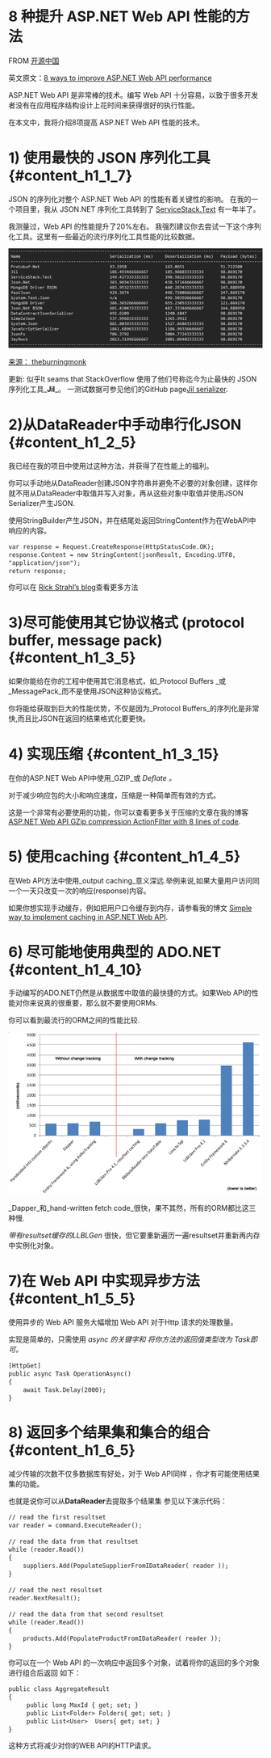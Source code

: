 # 8 种提升 ASP.NET Web API 性能的方法

FROM [开源中国](https://www.oschina.net/translate/8-ways-improve-asp-net-web-api-performance)

英文原文：[8 ways to improve ASP.NET Web API performance](http://blog.developers.ba/8-ways-improve-asp-net-web-api-performance/)

ASP.NET Web API 是非常棒的技术。编写 Web API 十分容易，以致于很多开发者没有在应用程序结构设计上花时间来获得很好的执行性能。

在本文中，我将介绍8项提高 ASP.NET Web API 性能的技术。

# 1\) 使用最快的 JSON 序列化工具 {#content_h1_1_7}

JSON 的序列化对整个 ASP.NET Web API 的性能有着关键性的影响。 在我的一个项目里，我从 JSON.NET 序列化工具转到了 [ServiceStack.Text](https://servicestack.net/text) 有一年半了。

我测量过，Web API 的性能提升了20%左右。 我强烈建议你去尝试一下这个序列化工具。这里有一些最近的流行序列化工具性能的比较数据。

![](/assets/23071618_Ks6a.png)

[来源： theburningmonk](http://theburningmonk.com/2014/06/json-and-binary-serializers-benchmarks-updated/)

更新: 似乎It seams that StackOverflow 使用了他们号称迄今为止最快的 JSON 序列化工具_**Jil**_。 一测试数据可参见他们的GitHub page[Jil serializer](https://github.com/kevin-montrose/Jil).

# 2\)从DataReader中手动串行化JSON {#content_h1_2_5}

我已经在我的项目中使用过这种方法，并获得了在性能上的福利。

你可以手动地从DataReader创建JSON字符串并避免不必要的对象创建，这样你就不用从DataReader中取值并写入对象，再从这些对象中取值并使用JSON Serializer产生JSON.

使用StringBuilder产生JSON，并在结尾处返回StringContent作为在WebAPI中响应的内容。

```
var response = Request.CreateResponse(HttpStatusCode.OK);
response.Content = new StringContent(jsonResult, Encoding.UTF8, "application/json");
return response;
```

你可以在 [Rick Strahl’s blog](http://weblog.west-wind.com/posts/2009/Apr/24/JSON-Serialization-of-a-DataReader)查看更多方法

# 3\)尽可能使用其它协议格式 \(protocol buffer, message pack\) {#content_h1_3_5}

如果你能给在你的工程中使用其它消息格式，如_Protocol Buffers _或_MessagePack_而不是使用JSON这种协议格式。

你将能给获取到巨大的性能优势，不仅是因为_Protocol Buffers_的序列化是非常快,而且比JSON在返回的结果格式化要更快。

# 4\) 实现压缩 {#content_h1_3_15}

在你的ASP.NET Web API中使用_GZIP_或 _Deflate 。_

对于减少响应包的大小和响应速度，压缩是一种简单而有效的方式。

这是一个非常有必要使用的功能，你可以查看更多关于压缩的文章在我的博客 [ASP.NET Web API GZip compression ActionFilter with 8 lines of code](http://blog.developers.ba/asp-net-web-api-gzip-compression-actionfilter/).

# 5\) 使用caching {#content_h1_4_5}

在Web API方法中使用_output caching_意义深远.举例来说,如果大量用户访问同一个一天只改变一次的响应\(response\)内容。

如果你想实现手动缓存，例如把用户口令缓存到内存，请参看我的博文 [Simple way to implement caching in ASP.NET Web API](http://blog.developers.ba/simple-way-implement-caching-asp-net-web-api/).

# 6\) 尽可能地使用典型的 ADO.NET {#content_h1_4_10}

手动编写的ADO.NET仍然是从数据库中取值的最快捷的方式。如果Web API的性能对你来说真的很重要，那么就不要使用ORMs.

你可以看到最流行的ORM之间的性能比较.

![](/assets/2018年04月09日14:58:48.png)

_Dapper_和_hand-written fetch code_很快，果不其然，所有的ORM都比这三种慢.

_带有resultset缓存的LLBLGen_ 很快，但它要重新遍历一遍resultset并重新再内存中实例化对象。

# 7\)在 Web API 中实现异步方法 {#content_h1_5_5}

使用异步的 Web API 服务大幅增加 Web API 对于Http 请求的处理数量。

实现是简单的，只需使用 _async  的关键字和 将你方法的返回值类型改为 Task即可。_

```
[HttpGet]  
public async Task OperationAsync()  
{   
    await Task.Delay(2000);  
}
```

# 8\) 返回多个结果集和集合的组合 {#content_h1_6_5}

减少传输的次数不仅多数据库有好处，对于 Web API同样 ，你才有可能使用结果集的功能。

也就是说你可以从**DataReader**去提取多个结果集 参见以下演示代码：

```
// read the first resultset 
var reader = command.ExecuteReader(); 

// read the data from that resultset 
while (reader.Read()) 
{ 
    suppliers.Add(PopulateSupplierFromIDataReader( reader )); 
} 

// read the next resultset 
reader.NextResult(); 

// read the data from that second resultset 
while (reader.Read()) 
{ 
    products.Add(PopulateProductFromIDataReader( reader )); 
}
```

你可以在一个 Web API 的一次响应中返回多个对象，试着将你的返回的多个对象进行组合后返回 如下：

```
public class AggregateResult
{
     public long MaxId { get; set; }
     public List<Folder> Folders{ get; set; }
     public List<User>  Users{ get; set; }
}
```

这种方式将减少对你的WEB API的HTTP请求。

